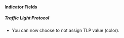 #### Indicator Fields
##### Traffic Light Protocol
- You can now choose to not assign TLP value (color).
